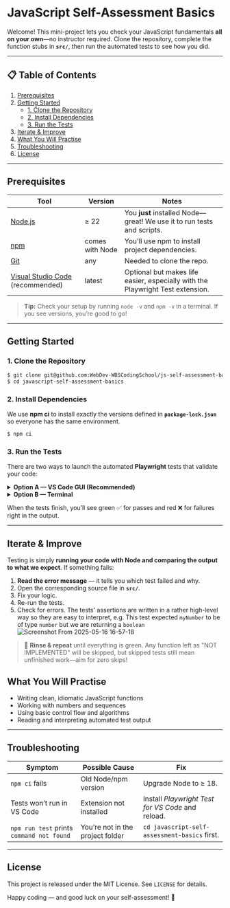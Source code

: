 # JavaScript Self-Assessment Basics

Welcome! This mini-project lets you check your JavaScript fundamentals **all on your own**—no instructor required. Clone the repository, complete the function stubs in **`src/`**, then run the automated tests to see how you did.

---

## 📋 Table of Contents

1. [Prerequisites](#prerequisites)
2. [Getting Started](#getting-started)
   - [1. Clone the Repository](#1-clone-the-repository)
   - [2. Install Dependencies](#2-install-dependencies)
   - [3. Run the Tests](#3-run-the-tests)
3. [Iterate & Improve](#iterate--improve)
4. [What You Will Practise](#what-you-will-practise)
5. [Troubleshooting](#troubleshooting)
6. [License](#license)

---

## Prerequisites

| Tool                                                               | Version         | Notes                                                                          |
| ------------------------------------------------------------------ | --------------- | ------------------------------------------------------------------------------ |
| [Node.js](https://nodejs.org/)                                     | ≥ 22            | You **just** installed Node—great! We use it to run tests and scripts.         |
| [npm](https://docs.npmjs.com/)                                     | comes with Node | You’ll use npm to install project dependencies.                                |
| [Git](https://git-scm.com/)                                        | any             | Needed to clone the repo.                                                      |
| [Visual Studio Code](https://code.visualstudio.com/) (recommended) | latest          | Optional but makes life easier, especially with the Playwright Test extension. |

> **Tip:** Check your setup by running `node -v` and `npm -v` in a terminal. If you see versions, you’re good to go!

---

## Getting Started

### 1. Clone the Repository

```bash
$ git clone git@github.com:WebDev-WBSCodingSchool/js-self-assessment-basics.git
$ cd javascript-self-assessment-basics
```

### 2. Install Dependencies

We use **npm ci** to install exactly the versions defined in **`package-lock.json`** so everyone has the same environment.

```bash
$ npm ci
```

### 3. Run the Tests

There are two ways to launch the automated **Playwright** tests that validate your code:

<details>
<summary><strong>Option A — VS Code GUI (Recommended)</strong></summary>

1. Install the <a href="https://marketplace.visualstudio.com/items?itemName=ms-playwright.playwright">**Playwright Test for VS Code**</a> extension.
2. Open the folder in VS Code.
3. Go to the <kbd>Test Explorer</kbd> view:
   <br><img src="https://code.visualstudio.com/assets/docs/python/testing/test-explorer-no-tests.png" width="450" alt="VS Code Test Explorer" />
4. Click ▶️ **Run All Tests** or run individual tests to focus on one function at a time.

</details>
<details>
<summary><strong>Option B — Terminal</strong></summary>

```bash
$ npm run test
```

</details>

When the tests finish, you’ll see green ✅ for passes and red ❌ for failures right in the output.

---

## Iterate & Improve

Testing is simply **running your code with Node and comparing the output to what we expect**. If something fails:

1. **Read the error message** — it tells you which test failed and why.
2. Open the corresponding source file in **`src/`**.
3. Fix your logic.
4. Re-run the tests.
5. Check for errors. The tests' assertions are written in a rather high-level way so they are easy to interpret, e.g. This test expected `myNumber` to be of type `number` but we are returning a `boolean`
![Screenshot From 2025-05-16 16-57-18](https://github.com/user-attachments/assets/6842b178-ee24-4991-8e88-384da3106840)


> 🔁 **Rinse & repeat** until everything is green. Any function left as "NOT IMPLEMENTED" will be skipped, but skipped tests still mean unfinished work—aim for zero skips!

## What You Will Practise

- Writing clean, idiomatic JavaScript functions
- Working with numbers and sequences
- Using basic control flow and algorithms
- Reading and interpreting automated test output

---

## Troubleshooting

| Symptom                                   | Possible Cause                   | Fix                                               |
| ----------------------------------------- | -------------------------------- | ------------------------------------------------- |
| `npm ci` fails                            | Old Node/npm version             | Upgrade Node to ≥ 18.                             |
| Tests won’t run in VS Code                | Extension not installed          | Install _Playwright Test for VS Code_ and reload. |
| `npm run test` prints `command not found` | You’re not in the project folder | `cd javascript-self-assessment-basics` first.     |

---

## License

This project is released under the MIT License. See `LICENSE` for details.

Happy coding — and good luck on your self-assessment! 🎉
